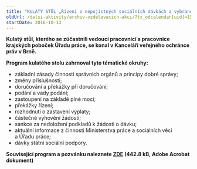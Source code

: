 ```yaml
---
title: "KULATÝ STŮL „Řízení o nepojistných sociálních dávkách a vybrané poznatky ochránce z oblasti dávek státní sociální podpory“"
oldUrl: /dalsi-aktivity/archiv-vzdelavacich-akci/?tx_odcalendar[uid]=158&cHash=094cdd5c5344af808746e0005ff008cf
startDate: 2016-10-13
---
```


<p><b>Kulatý stůl, kterého se zúčastnili vedoucí pracovnicí a pracovnice krajských poboček Úřadu práce, se konal v Kanceláři veřejného ochránce práv v Brně.</b></p>
<p><b>Program kulatého stolu zahrnoval tyto tématické okruhy:</b></p>
<p></p><ul><li>základní zásady činnosti správních orgánů a principy dobré správy;</li><li>změny příslušnosti;</li><li>doručování a překážky při doručování;</li><li>podání a vady podání;</li><li>zastoupení na základě plné moci;</li><li>překážky řízení;</li><li>rozhodnutí o zastavení výplaty;</li><li>částečné vyhovění žádosti;</li><li>sankce za nedoložení podkladů k žádosti o dávku;</li><li>aktuální informace z činnosti Ministerstva práce a sociálních věcí a Úřadu práce;</li><li>dávky státní sociální podpory.</li></ul><p><b>Související program a pozvánku naleznete <a href="https://www.ochrance.cz/uploads-import/projekt_ESF/ARCHIV_2016/KULATE_STOLY_ARCHIV/10_13_Rizeni_o_nepojistnych_socialnich_davkach_pozvanka.pdf" target="_blank">ZDE</a> (442.8 kB, Adobe Acrobat dokument)</b></p>
<p></p>
<p></p>
